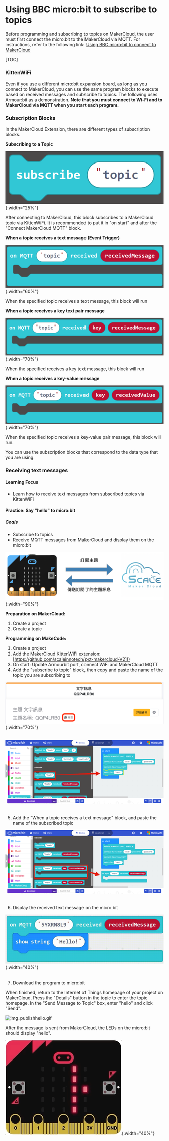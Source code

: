 # Using BBC micro:bit to subscribe to topics
Before programming and subscribing to topics on MakerCloud, the user must first connect the micro:bit to the MakerCloud via MQTT. For instructions, refer to the following link:
[Using BBC micro:bit to connect to MakerCloud](../../ch4_connect/microbit/connect_microbit.md)

[TOC]

### KittenWiFi
Even if you use a different micro:bit expansion board, as long as you connect to MakerCloud, you can use the same program blocks to execute based on received messages and subscribe to topics. The following uses Armour:bit as a demonstration.
**Note that you must connect to Wi-Fi and to MakerCloud via MQTT when you start each program.**
### Subscription Blocks
In the MakerCloud Extension, there are different types of subscription blocks.

**Subscribing to a Topic**

![img_1.png](img/img_1.png){:width="25%"}

After connecting to MakerCloud, this block subscribes to a MakerCloud topic via KittenWiFi.
It is recommended to put it in "on start" and after the "Connect MakerCloud MQTT" block.

**When a topic receives a text message (Event Trigger)**

![img_2.png](img/img_2.png){:width="60%"}

When the specified topic receives a text message, this block will run

**When a topic receives a key text pair message**

![img_3.png](img/img_3.png){:width="70%"}

When the specified receives a key text message, this block will run

**When a topic receives a key-value message**

![img_4.png](img/img_4.png){:width="70%"}

When the specified topic receives a key-value pair message, this block will run.

You can use the subscription blocks that correspond to the data type that you are using.

### Receiving text messages
#### Learning Focus
- Learn how to receive text messages from subscribed topics via KittenWiFi

#### Practice: Say "hello" to micro:bit
##### Goals
- Subscribe to topics
- Receive MQTT messages from MakerCloud and display them on the micro:bit

![img_5.png](img/img_5.png){:width="90%"}

**Preparation on MakerCloud:**

1. Create a project
2. Create a topic

**Programming on MakeCode:**

1. Create a project
2. Add the MakerCloud KittenWiFi extension:
   [https://github.com/scaleinnotech/pxt-makercloud-V2]()
3. On start:
   Update Armourbit port, connect WiFi and MakerCloud MQTT
4. Add the "subscribe to topic" block, then copy and paste the name of the topic you are subscribing to
   
![img_topic_message.png](img/img_topic_message.png){:width="70%"}
</br></br>
   
![img_7.png](img/img_7.png)
</br></br>

5. Add the "When a topic receives a text message" block, and paste the name of the subscribed topic

![img_8.png](img/img_8.png)
</br></br>

6. Display the received text message on the micro:bit
   
![img_10.gif](img/img_10.gif){:width="40%"}
</br></br>

7. Download the program to micro:bit

When finished, return to the Internet of Things homepage of your project on MakerCloud.
Press the "Details" button in the topic to enter the topic homepage.
In the "Send Message to Topic" box, enter "hello" and click "Send".

![img_publishhello.gif](img/img_publishhello.gif)

After the message is sent from MakerCloud, the LEDs on the micro:bit should display "hello".

![img_12.gif](img/img_12.gif){:width="40%"}